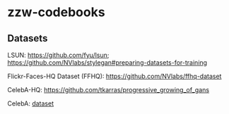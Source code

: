 # zzw-codebooks



## Datasets
LSUN: https://github.com/fyu/lsun; https://github.com/NVlabs/stylegan#preparing-datasets-for-training

Flickr-Faces-HQ Dataset (FFHQ): https://github.com/NVlabs/ffhq-dataset

CelebA-HQ: https://github.com/tkarras/progressive_growing_of_gans

CelebA: [dataset](https://drive.google.com/drive/folders/0B7EVK8r0v71pWEZsZE9oNnFzTm8?resourcekey=0-5BR16BdXnb8hVj6CNHKzLg)
